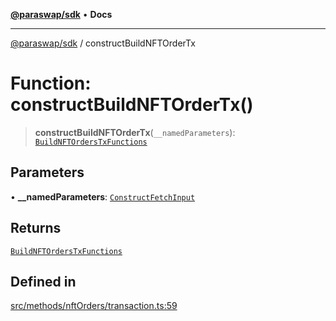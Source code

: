 [**@paraswap/sdk**](../README.md) • **Docs**

***

[@paraswap/sdk](../globals.md) / constructBuildNFTOrderTx

# Function: constructBuildNFTOrderTx()

> **constructBuildNFTOrderTx**(`__namedParameters`): [`BuildNFTOrdersTxFunctions`](../type-aliases/BuildNFTOrdersTxFunctions.md)

## Parameters

• **\_\_namedParameters**: [`ConstructFetchInput`](../interfaces/ConstructFetchInput.md)

## Returns

[`BuildNFTOrdersTxFunctions`](../type-aliases/BuildNFTOrdersTxFunctions.md)

## Defined in

[src/methods/nftOrders/transaction.ts:59](https://github.com/paraswap/paraswap-sdk/blob/master/src/methods/nftOrders/transaction.ts#L59)
